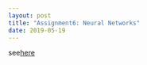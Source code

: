 ```yaml
---
layout: post
title: "Assignment6: Neural Networks"
date: 2019-05-19
---
```

see[here]({{site.baseurl}}/microecon/assignmentd.pdf)

